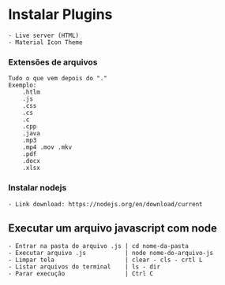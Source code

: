#   Instalar Plugins
    - Live server (HTML)
    - Material Icon Theme

### Extensões de arquivos
    Tudo o que vem depois do "."
    Exemplo:
        .htlm
        .js
        .css
        .cs
        .c
        .cpp
        .java
        .mp3
        .mp4 .mov .mkv
        .pdf
        .docx
        .xlsx

### Instalar nodejs
    - Link download: https://nodejs.org/en/download/current

## Executar um arquivo javascript com node
    - Entrar na pasta do arquivo .js | cd nome-da-pasta
    - Executar arquivo .js           | node nome-do-arquivo-js
    - Limpar tela                    | clear - cls - crtl L
    - Listar arquivos do terminal    | ls - dir
    - Parar execução                 | Ctrl C